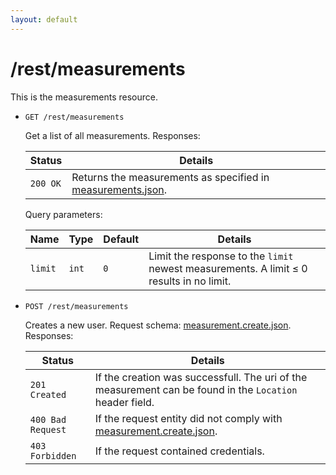 ```yaml
---
layout: default
---
```


# /rest/measurements

This is the measurements resource.

*   `GET /rest/measurements`

    Get a list of all measurements. Responses:

    | Status             | Details
    |--------------------|--------
    | `200 OK`           | Returns the measurements as specified in [measurements.json].

    Query parameters:

    | Name    | Type  | Default | Details
    |---------|-------|---------|--------
    | `limit` | `int` | `0`     | Limit the response to the `limit` newest measurements. A limit &le; 0 results in no limit.

*   `POST /rest/measurements`

    Creates a new user. Request schema: [measurement.create.json]. Responses:

    | Status             | Details
    |--------------------|--------
    | `201 Created`      | If the creation was successfull. The uri of the measurement can be found in the `Location` header field.
    | `400 Bad Request`  | If the request entity did not comply with [measurement.create.json].
    | `403 Forbidden`    | If the request contained credentials.

[root.json]:        https://github.com/enviroCar/enviroCar-server/blob/master/rest/src/main/resources/schema/root.json "root.json"
[measurement.json]:        https://github.com/enviroCar/enviroCar-server/blob/master/rest/src/main/resources/schema/measurement.json "measurement.json"
[measurement.modify.json]: https://github.com/enviroCar/enviroCar-server/blob/master/rest/src/main/resources/schema/measurement.modify.json "measurement.modify.json"
[measurement.create.json]: https://github.com/enviroCar/enviroCar-server/blob/master/rest/src/main/resources/schema/measurement.create.json "measurement.create.json"
[measurements.json]:       https://github.com/enviroCar/enviroCar-server/blob/master/rest/src/main/resources/schema/measurements.json "measurements.json"